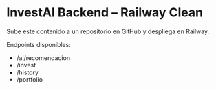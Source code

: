 
# InvestAI Backend – Railway Clean

Sube este contenido a un repositorio en GitHub y despliega en Railway.

Endpoints disponibles:
- /ai/recomendacion
- /invest
- /history
- /portfolio
